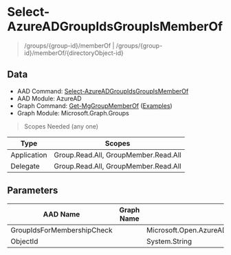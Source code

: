 # Select-AzureADGroupIdsGroupIsMemberOf

> /groups/{group-id}/memberOf | /groups/{group-id}/memberOf/{directoryObject-id}

## Data

+ AAD Command: [Select-AzureADGroupIdsGroupIsMemberOf](https://docs.microsoft.com/en-us/powershell/module/AzureAD/Select-AzureADGroupIdsGroupIsMemberOf)
+ AAD Module: AzureAD
+ Graph Command: [Get-MgGroupMemberOf](https://docs.microsoft.com/en-us/powershell/module/Microsoft.Graph.Groups/Get-MgGroupMemberOf) ([Examples](https://github.com/orgs/msgraph/discussions?discussions_q=Get-MgGroupMemberOf))
+ Graph Module: Microsoft.Graph.Groups

> Scopes Needed (any one)

|Type|Scopes|
|---|---|
|Application|Group.Read.All, GroupMember.Read.All|
|Delegate|Group.Read.All, GroupMember.Read.All|

## Parameters

|AAD Name|Graph Name|AAD Type|Graph Type|Infos|
|---|---|---|---|---|
|GroupIdsForMembershipCheck||Microsoft.Open.AzureAD.Model.GroupIdsForMembershipCheck|||
|ObjectId||System.String|||

